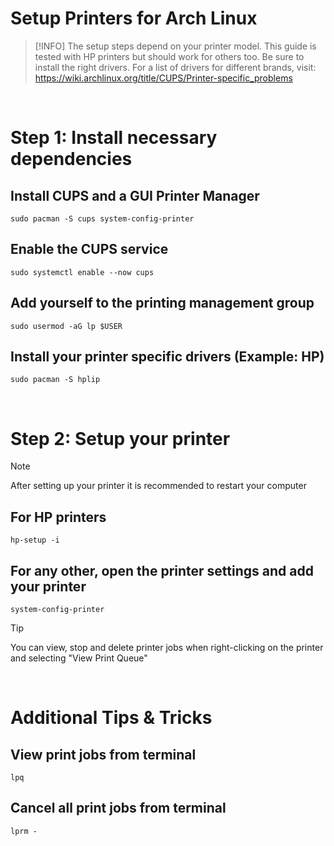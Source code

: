 # Setup Printers for Arch Linux

> [!INFO]
> The setup steps depend on your printer model.
> This guide is tested with HP printers but should work for others too.
> Be sure to install the right drivers. For a list of drivers for different brands,
> visit: https://wiki.archlinux.org/title/CUPS/Printer-specific_problems

<br>

# Step 1: Install necessary dependencies

## Install CUPS and a GUI Printer Manager

```shell
sudo pacman -S cups system-config-printer
```

## Enable the CUPS service

```shell
sudo systemctl enable --now cups
```

## Add yourself to the printing management group

```shell
sudo usermod -aG lp $USER
```

## Install your printer specific drivers (Example: HP)

```shell
sudo pacman -S hplip
```

<br>

# Step 2: Setup your printer

> [!NOTE]
> After setting up your printer
> it is recommended to restart your computer

## For HP printers

```shell
hp-setup -i
```

## For any other, open the printer settings and add your printer

```shell
system-config-printer
```

> [!TIP]
> You can view, stop and delete printer jobs when right-clicking on the printer
> and selecting "View Print Queue"

<br>

# Additional Tips & Tricks

## View print jobs from terminal

```shell
lpq
```

## Cancel all print jobs from terminal

```shell
lprm -
```
